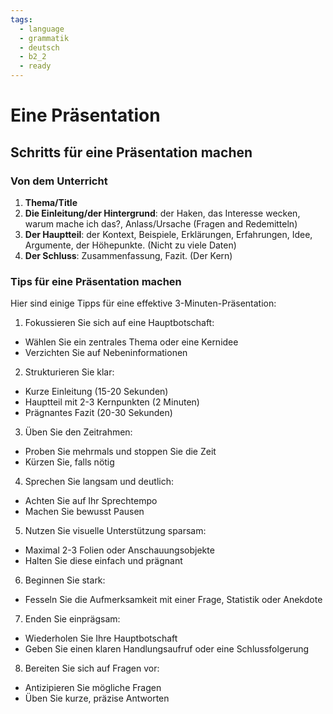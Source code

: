 ```yaml
---
tags:
  - language
  - grammatik
  - deutsch
  - b2_2
  - ready
---
```


# Eine Präsentation

## Schritts für eine Präsentation machen

### Von dem Unterricht

1. **Thema/Title**
2. **Die Einleitung/der Hintergrund**: der Haken, das Interesse wecken, warum mache ich das?, Anlass/Ursache (Fragen and Redemitteln)
3. **Der Hauptteil**: der Kontext, Beispiele, Erklärungen, Erfahrungen, Idee, Argumente, der Höhepunkte. (Nicht zu viele Daten)
4. **Der Schluss**: Zusammenfassung, Fazit. (Der Kern)

### Tips für eine Präsentation machen

Hier sind einige Tipps für eine effektive 3-Minuten-Präsentation:

1. Fokussieren Sie sich auf eine Hauptbotschaft:

- Wählen Sie ein zentrales Thema oder eine Kernidee
- Verzichten Sie auf Nebeninformationen

2. Strukturieren Sie klar:

- Kurze Einleitung (15-20 Sekunden)
- Hauptteil mit 2-3 Kernpunkten (2 Minuten)
- Prägnantes Fazit (20-30 Sekunden)

3. Üben Sie den Zeitrahmen:

- Proben Sie mehrmals und stoppen Sie die Zeit
- Kürzen Sie, falls nötig

4. Sprechen Sie langsam und deutlich:

- Achten Sie auf Ihr Sprechtempo
- Machen Sie bewusst Pausen

5. Nutzen Sie visuelle Unterstützung sparsam:

- Maximal 2-3 Folien oder Anschauungsobjekte
- Halten Sie diese einfach und prägnant

6. Beginnen Sie stark:

- Fesseln Sie die Aufmerksamkeit mit einer Frage, Statistik oder Anekdote

7. Enden Sie einprägsam:

- Wiederholen Sie Ihre Hauptbotschaft
- Geben Sie einen klaren Handlungsaufruf oder eine Schlussfolgerung

8. Bereiten Sie sich auf Fragen vor:

- Antizipieren Sie mögliche Fragen
- Üben Sie kurze, präzise Antworten
